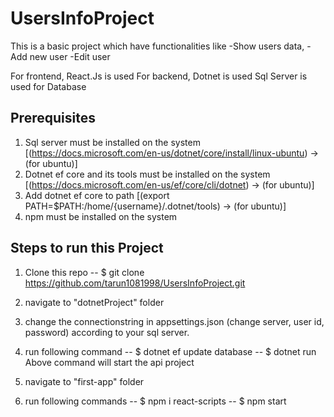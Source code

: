 # UsersInfoProject
This is a basic project which have functionalities like 
-Show users data, 
-Add new user
-Edit user

For frontend, React.Js is used
For backend, Dotnet is used
Sql Server is used for Database

## Prerequisites
1. Sql server must be installed on the system [(https://docs.microsoft.com/en-us/dotnet/core/install/linux-ubuntu) -> (for ubuntu)]
2. Dotnet ef core and its tools must be installed on the system [(https://docs.microsoft.com/en-us/ef/core/cli/dotnet) -> (for ubuntu)]
3. Add dotnet ef core to path [(export PATH=$PATH:/home/{username}/.dotnet/tools) -> (for ubuntu)]
4. npm must be installed on the system

## Steps to run this Project
1. Clone this repo
-- $ git clone https://github.com/tarun1081998/UsersInfoProject.git

2. navigate to "dotnetProject" folder
3. change the connectionstring in appsettings.json (change server, user id, password) according to your sql server.
4. run following command 
-- $ dotnet ef update database
-- $ dotnet run
Above command will start the api project
4. navigate to "first-app" folder
5. run following commands
-- $ npm i react-scripts
-- $ npm start
